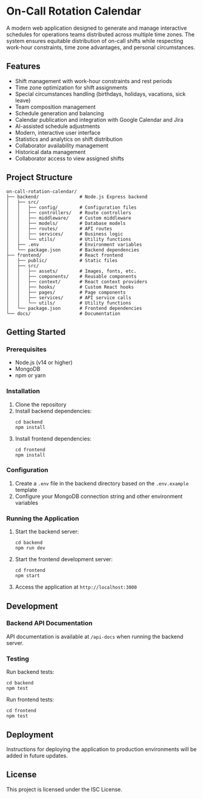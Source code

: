 # On-Call Rotation Calendar

A modern web application designed to generate and manage interactive schedules for operations teams distributed across multiple time zones. The system ensures equitable distribution of on-call shifts while respecting work-hour constraints, time zone advantages, and personal circumstances.

## Features

- Shift management with work-hour constraints and rest periods
- Time zone optimization for shift assignments
- Special circumstances handling (birthdays, holidays, vacations, sick leave)
- Team composition management
- Schedule generation and balancing
- Calendar publication and integration with Google Calendar and Jira
- AI-assisted schedule adjustments
- Modern, interactive user interface
- Statistics and analytics on shift distribution
- Collaborator availability management
- Historical data management
- Collaborator access to view assigned shifts

## Project Structure

```
on-call-rotation-calendar/
├── backend/               # Node.js Express backend
│   ├── src/
│   │   ├── config/        # Configuration files
│   │   ├── controllers/   # Route controllers
│   │   ├── middleware/    # Custom middleware
│   │   ├── models/        # Database models
│   │   ├── routes/        # API routes
│   │   ├── services/      # Business logic
│   │   └── utils/         # Utility functions
│   ├── .env               # Environment variables
│   └── package.json       # Backend dependencies
├── frontend/              # React frontend
│   ├── public/            # Static files
│   ├── src/
│   │   ├── assets/        # Images, fonts, etc.
│   │   ├── components/    # Reusable components
│   │   ├── context/       # React context providers
│   │   ├── hooks/         # Custom React hooks
│   │   ├── pages/         # Page components
│   │   ├── services/      # API service calls
│   │   └── utils/         # Utility functions
│   └── package.json       # Frontend dependencies
└── docs/                  # Documentation
```

## Getting Started

### Prerequisites

- Node.js (v14 or higher)
- MongoDB
- npm or yarn

### Installation

1. Clone the repository
2. Install backend dependencies:
   ```
   cd backend
   npm install
   ```
3. Install frontend dependencies:
   ```
   cd frontend
   npm install
   ```

### Configuration

1. Create a `.env` file in the backend directory based on the `.env.example` template
2. Configure your MongoDB connection string and other environment variables

### Running the Application

1. Start the backend server:
   ```
   cd backend
   npm run dev
   ```
2. Start the frontend development server:
   ```
   cd frontend
   npm start
   ```
3. Access the application at `http://localhost:3000`

## Development

### Backend API Documentation

API documentation is available at `/api-docs` when running the backend server.

### Testing

Run backend tests:
```
cd backend
npm test
```

Run frontend tests:
```
cd frontend
npm test
```

## Deployment

Instructions for deploying the application to production environments will be added in future updates.

## License

This project is licensed under the ISC License.